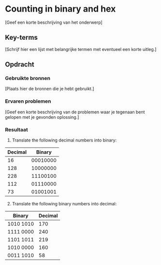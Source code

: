 # Counting in binary and hex
[Geef een korte beschrijving van het onderwerp]

## Key-terms
[Schrijf hier een lijst met belangrijke termen met eventueel een korte uitleg.]

## Opdracht
### Gebruikte bronnen
[Plaats hier de bronnen die je hebt gebruikt.]

### Ervaren problemen
[Geef een korte beschrijving van de problemen waar je tegenaan bent gelopen met je gevonden oplossing.]

### Resultaat
1. Translate the following decimal numbers into binary:  

| Decimal | Binary    |
|---------|-----------|
| 16      | 00010000  |  
| 128     | 10000000  |
| 228     | 11100100  |
| 112     | 01110000  |
| 73      | 01001001  |

2. Translate the following binary numbers into decimal:

| Binary    | Decimal |
|-----------|---------|
| 1010 1010 | 170     |
| 1111 0000 | 240     |
| 1101 1011 | 219     |
| 1010 0000 | 160     |
| 0011 1010 | 58      |